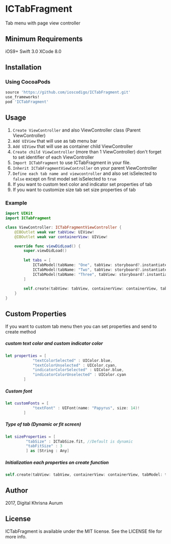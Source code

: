 # ICTabFragment
Tab menu with page view controller

## Minimum Requirements

iOS9+
Swift 3.0
XCode 8.0

## Installation

### Using CocoaPods

```ruby
source 'https://github.com/ioscodigo/ICTabFragment.git'
use_frameworks!
pod 'ICTabFragment'
```

## Usage

1. `Create ViewController` and also ViewController class (Parent ViewController)
2. `Add UIView` that will use as tab menu bar
3. `Add UIView` that will use as container child ViewController
4. `Create child ViewController` (more than 1 ViewController) don't forget to set identifier of each ViewController
5. `Import ICTabFragment` to use ICTabFragment in your file.
6. `Inherit ICTabFragmentViewController` on your parent ViewController
7. `Define each tab name and viewcontroller` and also set isSelected to `false` except on first model set isSelected to `true`
8. If you want to custom text color and indicator set properties of tab
9. If you want to customize size tab set size properties of tab


### Example 

```swift
import UIKit
import ICTabFragment

class ViewController: ICTabFragmentViewController {
    @IBOutlet weak var tabView: UIView!
    @IBOutlet weak var containerView: UIView!

    override func viewDidLoad() {
        super.viewDidLoad()
        
        let tabs = [
            ICTabModel(tabName: "One", tabView: storyboard?.instantiateViewController(withIdentifier: "FirstViewController") as! FirstViewController, isSelected: true),
            ICTabModel(tabName: "Two", tabView: storyboard?.instantiateViewController(withIdentifier: "SecondViewController") as! SecondViewController, isSelected: false),
            ICTabModel(tabName: "Three", tabView: storyboard?.instantiateViewController(withIdentifier: "ThirdViewController") as! ThirdViewController, isSelected: false)
        ]
        
        self.create(tabView: tabView, containerView: containerView, tabModel: tabs)
    }
}
```

## Custom Properties

If you want to custom tab menu then you can set properties and send to create method
#####  custom text color and custom indicator color

```swift
let properties = [
            "textColorSelected" : UIColor.blue,
            "textColorUnselected" : UIColor.cyan,
            "indicatorColorSelected" : UIColor.blue,
            "indicatorColorUnselected" : UIColor.cyan
        ]
```

##### Custom font
```swift
let customFonts = [
            "textFont" : UIFont(name: "Papyrus", size: 14)!
        ]
```

##### Type of tab (Dynamic or fit screen)

```swift
let sizeProperties = [
         "tabSize" : ICTabSize.fit, //Default is dynamic
         "tabFitSize" : 3
         ] as [String : Any]
```

##### Initialization each properties on create function
```swift
self.create(tabView: tabView, containerView: containerView, tabModel: tabs, tabProperties: properties, tabSizeProperties: sizeProperties, tabCustomFont: customFonts)
```
## Author

2017, Digital Khrisna Aurum

## License

ICTabFragment is available under the MIT license. See the LICENSE file for more info.
